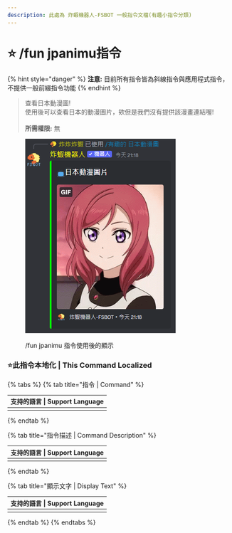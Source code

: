 ```yaml
---
description: 此處為 炸蝦機器人-FSBOT 一般指令文檔(有趣小指令分類)
---
```


# ⭐ /fun jpanimu指令

{% hint style="danger" %}
**注意:** 目前所有指令皆為斜線指令與應用程式指令，不提供一般前綴指令功能
{% endhint %}

> 查看日本動漫圖!\
> 使用後可以查看日本的動漫圖片，欸但是我們沒有提供該漫畫連結喔!\
> \
> **所需權限:** 無

<figure><img src="../../../.gitbook/assets/螢幕擷取畫面 2023-09-03 211843.png" alt="/fun jpanimu 指令使用後的顯示"><figcaption><p>/fun jpanimu 指令使用後的顯示</p></figcaption></figure>

### :star:此指令本地化 | This Command Localized

{% tabs %}
{% tab title="指令 | Command" %}
<table><thead><tr><th data-type="select" data-multiple>支持的語言 | Support Language</th></tr></thead><tbody><tr><td></td></tr></tbody></table>
{% endtab %}

{% tab title="指令描述 | Command Description" %}
<table><thead><tr><th data-type="select" data-multiple>支持的語言 | Support Language</th></tr></thead><tbody><tr><td></td></tr></tbody></table>
{% endtab %}

{% tab title="顯示文字 | Display Text" %}
<table><thead><tr><th data-type="select" data-multiple>支持的語言 | Support Language</th></tr></thead><tbody><tr><td></td></tr></tbody></table>
{% endtab %}
{% endtabs %}
